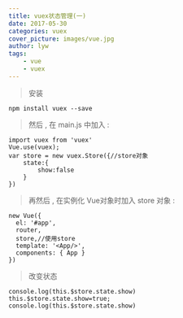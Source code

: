 ```yaml
---
title: vuex状态管理(一)
date: 2017-05-30
categories: vuex
cover_picture: images/vue.jpg
author: lyw
tags:
    - vue
    - vuex
---
```

>安装
```
npm install vuex --save
```
>然后 , 在 main.js 中加入 :
```
import vuex from 'vuex'
Vue.use(vuex);
var store = new vuex.Store({//store对象
    state:{
        show:false
    }
})
```
>再然后 , 在实例化 Vue对象时加入 store 对象 :
```
new Vue({
  el: '#app',
  router,
  store,//使用store
  template: '<App/>',
  components: { App }
})
```
>改变状态
```
console.log(this.$store.state.show)
this.$store.state.show=true;
console.log(this.$store.state.show)
```